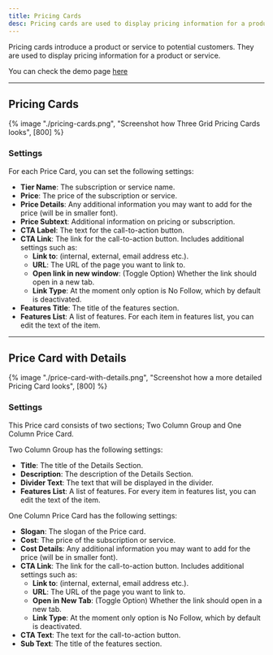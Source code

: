 ```yaml
---
title: Pricing Cards
desc: Pricing cards are used to display pricing information for a product or service.
---
```


Pricing cards introduce a product or service to potential customers. They are used to display pricing information for a product or service.

You can check the demo page [here](https://143910617.hs-sites-eu1.com/module-pricing-card)

---

## Pricing Cards

{% image "./pricing-cards.png", "Screenshot how Three Grid Pricing Cards looks", [800] %}

### Settings

For each Price Card, you can set the following settings:
- **Tier Name**: The subscription or service name.
- **Price**: The price of the subscription or service.
- **Price Details**: Any additional information you may want to add for the price (will be in smaller font).
- **Price Subtext**: Additional information on pricing or subscription.
- **CTA Label**: The text for the call-to-action button.
- **CTA Link**: The link for the call-to-action button. Includes additional settings such as:
  - **Link to**: (internal, external, email address etc.).
  - **URL**: The URL of the page you want to link to.
  - **Open link in new window**: (Toggle Option) Whether the link should open in a new tab.
  - **Link Type**: At the moment only option is No Follow, which by default is deactivated.
- **Features Title**: The title of the features section.
- **Features List**: A list of features. For each item in features list, you can edit the text of the item.

---

## Price Card with Details

{% image "./price-card-with-details.png", "Screenshot how a more detailed Pricing Card looks", [800] %}

### Settings

This Price card consists of two sections; Two Column Group and One Column Price Card.

Two Column Group has the following settings:
- **Title**: The title of the Details Section.
- **Description**: The description of the Details Section.
- **Divider Text**: The text that will be displayed in the divider.
- **Features List**: A list of features. For every item in features list, you can edit the text of the item.

One Column Price Card has the following settings:
- **Slogan**: The slogan of the Price card.
- **Cost**: The price of the subscription or service.
- **Cost Details**: Any additional information you may want to add for the price (will be in smaller font).
- **CTA Link**: The link for the call-to-action button. Includes additional settings such as:
  - **Link to**: (internal, external, email address etc.).
  - **URL**: The URL of the page you want to link to.
  - **Open in New Tab**: (Toggle Option) Whether the link should open in a new tab.
  - **Link Type**: At the moment only option is No Follow, which by default is deactivated.
- **CTA Text**: The text for the call-to-action button.
- **Sub Text**: The title of the features section.
